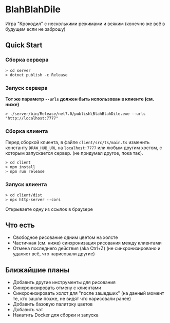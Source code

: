 # BlahBlahDile

Игра "Крокодил" с несколькими режимами и всяким (конечно же всё в будущем если не заброшу)

## Quick Start

### Сборка сервера

```console
> cd server
> dotnet publish -c Release
```

### Запуск сервера

**Тот же параметр `--urls` должен быть использован в клиенте (см. ниже)**

```console
> ./server/bin/Release/net7.0/publish\BlahBlahDile.exe --urls "http://localhost:7777"
```

### Сборка клиента

Перед сборкой клиента, в файле `client/src/ts/main.ts` изменить константу `DRAW_HUB_URL` на `localhost:7777` или любым другим хостом, с которым запускается сервер. (не придумал другое, пока так).
```console
> cd client
> npm install
> npm run release
```

### Запуск клиента
```console
> cd client/dist
> npx http-server --cors
```

Открываете одну из ссылок в браузере

## Что есть

- Свободное рисование одним цветом на холсте
- Частичная (см. ниже) синхронизация рисования между клиентами
- Отмена последнего действия (aka Ctrl+Z) (не синхронизировано и удаляет всё, что нарисовали другие)

## Ближайшие планы

- Добавить другие инструменты для рисования
- Синхронизировать отмену с клиентами
- Синхронизировать холст для "после зашедших" (на данный момент те, кто зашли позже, не видят что нарисовали ранее)
- Добавить базовую палитрку цветов
- Добавить чат
- Накатить Docker для сборки и запуска
